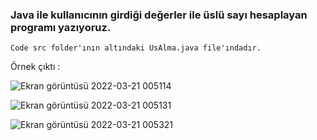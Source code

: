 ### Java ile kullanıcının girdiği değerler ile üslü sayı hesaplayan programı yazıyoruz.

`Code src folder'ının altındaki UsAlma.java file'ındadır.`

Örnek çıktı :

![Ekran görüntüsü 2022-03-21 005114](https://user-images.githubusercontent.com/89224500/159187462-792d5a31-d6d4-4215-9c2b-44756f20bef9.png)

![Ekran görüntüsü 2022-03-21 005131](https://user-images.githubusercontent.com/89224500/159187465-c0172e51-fd6f-4051-9861-101b94aeb6c7.png)

![Ekran görüntüsü 2022-03-21 005321](https://user-images.githubusercontent.com/89224500/159187469-ee163919-845a-476f-b547-b552179c5e45.png)
